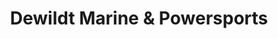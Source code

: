 ---
title: "Dewildt Marine & Powersports"
url: /hamilton/dewildt-marine-and-powersports/
shop: car
---